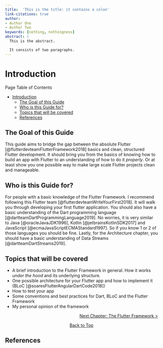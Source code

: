 ```yaml
---
title:  'This is the title: it contains a colon'
link-citations: true
author:
- Author One
- Author Two
keywords: [nothing, nothingness]
abstract: |
  This is the abstract.

  It consists of two paragraphs.
---
```

# Introduction
Page Table of Contents
- [Introduction](#introduction)
  - [The Goal of this Guide](#the-goal-of-this-guide)
  - [Who is this Guide for?](#who-is-this-guide-for)
  - [Topics that will be covered](#topics-that-will-be-covered)
  - [References](#references)

## The Goal of this Guide
This guide aims to bridge the gap between the absolute Flutter [@flutterdevteamFlutterFramework2018] basics and clean, structured Flutter development. It should bring you from the basics of knowing how to build an app with Flutter to an understanding of how to do it _properly_. Or at least show you one possible way to make large scale Flutter projects clean and manageable.

## Who is this Guide for?
For people with a basic knowledge of the Flutter Framework. I recommend following this Flutter team [@flutterdevteamWriteYourFirst2018]. It will walk you through developing your first flutter application. You should also have a basic understanding of the Dart programming language [@dartteamDartProgrammingLanguage2019]. No worries, it is very similar to Java [@oracleJavaJDK1996], Kotlin [@jetbrainsKotlinSDK2017] and JavaScript [@ecmaJavaScriptECMAStandard1997]. So if you know 1 or 2 of those languages you should be fine. Lastly, for the Architecture chapter, you should have a basic understanding of Data Streams [@dartteamDartStreams2019].

## Topics that will be covered 
- A brief introduction to the Flutter Framework in general. How it works _under the hood_ and its underlying structure.
- One possible architecture for your Flutter app and how to implement it (BLoC [@soaresFlutterAngularDartCode2018])
- How to test your app
- Some conventions and best practices for Dart, BLoC and the Flutter Framework
- My personal opinion of the framework

<p align="right"><a href="https://github.com/Fasust/flutter-guide/wiki/100-The-Flutter-Framework">Next Chapter: The Flutter Framework ></a></p>
<p align="center"><a href="#">Back to Top</a></p>

## References